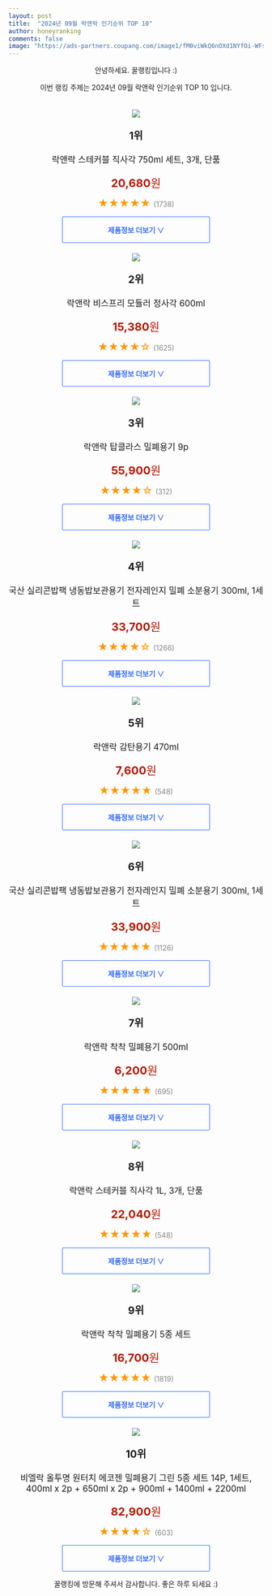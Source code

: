 ```yaml
---
layout: post
title:  "2024년 09월 락앤락 인기순위 TOP 10"
author: honeyranking
comments: false
image: "https://ads-partners.coupang.com/image1/fM0viWkQ6nOXd1NYfOi-WFse9KF7roTuPosBrjSDHbSMq44r_kaUvs0T4_GsJivKQZZJ5te5NLPqwLVjZGeB4c7o80b-I1owpA0KJsuP4Jf1xhtiPfWknI3SddDpEu9KpIeySg-obRuGWgvpfS-NTBvjXS6fnDtETQNT3r7FsQf64CyOqi8LDzQxEScQ8xR0aTq0hfM3C5Ef-wCpa6pDUGwFw__Q-9LJSDQsrx0PeKVmjCJv5cAb1OVSXzl35KBJCRR6PE0_j6-iwIhHxnsJ4SyAlge2-gMCBG443xZHftOdjc1UrqQOH0DJSxtU-b8="
---
```

<p style="text-align: center;">안녕하세요. 꿀랭킹입니다 :)</p>
<p style="text-align: center;">이번 랭킹 주제는 2024년 09월 락앤락 인기순위 TOP 10 입니다.</p><center><img src="https://ads-partners.coupang.com/image1/fM0viWkQ6nOXd1NYfOi-WFse9KF7roTuPosBrjSDHbSMq44r_kaUvs0T4_GsJivKQZZJ5te5NLPqwLVjZGeB4c7o80b-I1owpA0KJsuP4Jf1xhtiPfWknI3SddDpEu9KpIeySg-obRuGWgvpfS-NTBvjXS6fnDtETQNT3r7FsQf64CyOqi8LDzQxEScQ8xR0aTq0hfM3C5Ef-wCpa6pDUGwFw__Q-9LJSDQsrx0PeKVmjCJv5cAb1OVSXzl35KBJCRR6PE0_j6-iwIhHxnsJ4SyAlge2-gMCBG443xZHftOdjc1UrqQOH0DJSxtU-b8=" style="margin-top:20px" /></center><p style="text-align: center; font-size: 20px"><b>1위</b></p><p style="text-align: center; font-size: 17px">락앤락 스테커블 직사각 750ml 세트, 3개, 단품</p><p style="text-align: center;"><span style="color: #b61800; font-size: 22px;"><b>20,680</b>원</span></p><p style="text-align: center;"><span style="color: #ff9600; font-size: 20px;">★★★★★ </span><span style="color: #878787;">(1738)</span></p><center><a href="https://link.coupang.com/re/AFFSDP?lptag=AF3899140&subid=honeyrank&pageKey=231633895&itemId=24039438521&vendorItemId=91059696856&traceid=V0-153-a4cc2fab787a80ff&clickBeacon=c5b99c70-7df5-11ef-96b0-03c737a087f5%7E3&requestid=20240929090000922327470175&token=31850C%7CMIXED"><div style="font-size: 14px; display: inline-block; padding: 15px 90px; color: #346aff; border-radius: 2px; border: 1px solid #346aff; cursor: pointer;"><b>제품정보 더보기 &or;</b></div></a></center><center><img src="https://ads-partners.coupang.com/image1/NvdoLkT9g4XoBrhMNgy0Zhce4KQaoUShm6v0NKdXRy-JfLVrJiQ620bo_qI0Sb0OM_bR5_1ZIGQyEmAX4484ZDv9MaocsXq8F15E9TaH7x8uNMA1F6TXY832WlNdpZ2X-bo_Yc6p3E5fO4AxVAYiiR-ZNO6hl8Fr9LlvtVFoBsbjejGQAbfBjFeYGG6Y7g5ElqZgmHZrcFITRYhDIVsPDpEu-UkmJb5cFdNEuSSI5wgDsKIBKy5QH_X9qZfmLFyR1ZW4-A0LJMcXwjmmLrKrqbYWvUL9bbrYHg==" style="margin-top:20px" /></center><p style="text-align: center; font-size: 20px"><b>2위</b></p><p style="text-align: center; font-size: 17px">락앤락 비스프리 모듈러 정사각 600ml</p><p style="text-align: center;"><span style="color: #b61800; font-size: 22px;"><b>15,380</b>원</span></p><p style="text-align: center;"><span style="color: #ff9600; font-size: 20px;">★★★★☆ </span><span style="color: #878787;">(1625)</span></p><center><a href="https://link.coupang.com/re/AFFSDP?lptag=AF3899140&subid=honeyrank&pageKey=7104715540&itemId=19952436543&vendorItemId=4868491753&traceid=V0-153-dfbcb74a23f23381&requestid=20240929090000922327470175&token=31850C%7CMIXED"><div style="font-size: 14px; display: inline-block; padding: 15px 90px; color: #346aff; border-radius: 2px; border: 1px solid #346aff; cursor: pointer;"><b>제품정보 더보기 &or;</b></div></a></center><center><img src="https://ads-partners.coupang.com/image1/ol9JypV9F4oLpY1JotQRWMbb1MOXqq63nvaFBWZeDmwN7ahleTd9B3k9QAasAJ4Fw7HEAASnQMD0wLFEzfZOjntz2FKeRJpKTIq-VcvR4XVAXRgvIrbfEdyjL6c-h1x5PSfg1ldIaQaq4rR3Iu9jcci6--3oA-I38tiil7s3B63uKHeHA21ITM5EZG5uoB-ltSgpWYG3TIIIbhEzyuW0ex-3qeSs7QCai32F-HupqGz2B4a130-IPV7qXqnA2iaODdC-gbCyyhjKe3DunlKDb_99XlfoXS2xchA=" style="margin-top:20px" /></center><p style="text-align: center; font-size: 20px"><b>3위</b></p><p style="text-align: center; font-size: 17px">락앤락 탑클라스 밀폐용기 9p</p><p style="text-align: center;"><span style="color: #b61800; font-size: 22px;"><b>55,900</b>원</span></p><p style="text-align: center;"><span style="color: #ff9600; font-size: 20px;">★★★★☆ </span><span style="color: #878787;">(312)</span></p><center><a href="https://link.coupang.com/re/AFFSDP?lptag=AF3899140&subid=honeyrank&pageKey=4759367752&itemId=6062785954&vendorItemId=73359695202&traceid=V0-153-53ec5e30fe6a1139&requestid=20240929090000922327470175&token=31850C%7CMIXED"><div style="font-size: 14px; display: inline-block; padding: 15px 90px; color: #346aff; border-radius: 2px; border: 1px solid #346aff; cursor: pointer;"><b>제품정보 더보기 &or;</b></div></a></center><center><img src="https://ads-partners.coupang.com/image1/a5RPPRdxgyg_Pf4Ua16pA35XQbuojBALPq8sDl9X9ahD3zLBzjpkrU1Cw1kYh6vlx3p4Vv0S64sV_csIIzAynwomqBrKQaZEwjuCRzJCc_9DbPWcB27Z8KKhhdZNO0Jv6DoyJDzKr91Eut5qVAIhHe5V4IgWXWoghpJk-kuR35GNuXaCzprmpTqoZPVMJoLU4BiE39RJHev4GxU_ywR0VdknpsOAWUuS4OFQQtgdmBFDTi_S2McRoMueqMvAWqivvW_dsX-WXRCDm396LunTQdCROBGT9qDpOkeNQOxuG1idrzo--DOqwGUZ-zll9mY=" style="margin-top:20px" /></center><p style="text-align: center; font-size: 20px"><b>4위</b></p><p style="text-align: center; font-size: 17px">국산 실리콘밥팩 냉동밥보관용기 전자레인지 밀폐 소분용기 300ml, 1세트</p><p style="text-align: center;"><span style="color: #b61800; font-size: 22px;"><b>33,700</b>원</span></p><p style="text-align: center;"><span style="color: #ff9600; font-size: 20px;">★★★★☆ </span><span style="color: #878787;">(1266)</span></p><center><a href="https://link.coupang.com/re/AFFSDP?lptag=AF3899140&subid=honeyrank&pageKey=8006049509&itemId=22316235540&vendorItemId=89378785279&traceid=V0-153-8b2921d2683848f5&clickBeacon=c5b99c70-7df5-11ef-a3cc-070f2bed9989%7E3&requestid=20240929090000922327470175&token=31850C%7CMIXED"><div style="font-size: 14px; display: inline-block; padding: 15px 90px; color: #346aff; border-radius: 2px; border: 1px solid #346aff; cursor: pointer;"><b>제품정보 더보기 &or;</b></div></a></center><center><img src="https://ads-partners.coupang.com/image1/VyhPJ8fqqIOfusxMV6JHC5blwA9hfW6-KLde-fHi7jCh3bkU3I1O-t78qDAZzbvjqNzGgrk7p9jf9rSuJKwYRgGSQgj-UzCzHhTJCKXIDSXocO0VDFmm1yhhLO5jvnvElmh7y_nBHGvXfMiv5zB2FS2eOD_qLmfhZ70oc9pB1Caf3uco4Nm1KcEREEe37f26_85ydlww4nJYiHsLqyCFRFr1NnSeNoYb19O1vd1TyGcw9KT_n82Jcwk6UWS4GkU47bffBDtJDb0YE1x6dW-VmnXjIy43nCPn7djV" style="margin-top:20px" /></center><p style="text-align: center; font-size: 20px"><b>5위</b></p><p style="text-align: center; font-size: 17px">락앤락 감탄용기 470ml</p><p style="text-align: center;"><span style="color: #b61800; font-size: 22px;"><b>7,600</b>원</span></p><p style="text-align: center;"><span style="color: #ff9600; font-size: 20px;">★★★★★ </span><span style="color: #878787;">(548)</span></p><center><a href="https://link.coupang.com/re/AFFSDP?lptag=AF3899140&subid=honeyrank&pageKey=7308146097&itemId=20316341233&vendorItemId=87401920255&traceid=V0-153-c13a2bfd0c8e9ffc&requestid=20240929090000922327470175&token=31850C%7CMIXED"><div style="font-size: 14px; display: inline-block; padding: 15px 90px; color: #346aff; border-radius: 2px; border: 1px solid #346aff; cursor: pointer;"><b>제품정보 더보기 &or;</b></div></a></center><center><img src="https://ads-partners.coupang.com/image1/4dNGyh3A70fLfDER4S2hZlgHJCOBoQfqOzEPH3sO9euiNxbQ2tsF-AAO_04e9WlNMnirVTYwrkiOP3Bm-9Cq3Nt8mDuA8Hm4mr5414XCVP3mFdPiTbmVJQ66mZO0_rK2OxpgQLc8SeYyaUeaW-tenzHfYjDEOqJ1XN_ILM_oUdTG-nV3_zggLc6wHFby4WXME0PA3R0cz-vUhT9MLgHjeGG9R0tC-t8ORLm_qpZEPbvzVYCkc_KW9acgqeqX3HHLJa7cNfpXeoitz5MuBGL9-lxw1YANxDBAt-rSRbwMmydcslzPcK0VaQsc4JJk3KfT" style="margin-top:20px" /></center><p style="text-align: center; font-size: 20px"><b>6위</b></p><p style="text-align: center; font-size: 17px">국산 실리콘밥팩 냉동밥보관용기 전자레인지 밀폐 소분용기 300ml, 1세트</p><p style="text-align: center;"><span style="color: #b61800; font-size: 22px;"><b>33,900</b>원</span></p><p style="text-align: center;"><span style="color: #ff9600; font-size: 20px;">★★★★★ </span><span style="color: #878787;">(1126)</span></p><center><a href="https://link.coupang.com/re/AFFSDP?lptag=AF3899140&subid=honeyrank&pageKey=8006049509&itemId=22316235541&vendorItemId=89276808999&traceid=V0-153-8b2921d2683848f5&clickBeacon=c5b99c70-7df5-11ef-a63f-0bbd81a3e959%7E3&requestid=20240929090000922327470175&token=31850C%7CMIXED"><div style="font-size: 14px; display: inline-block; padding: 15px 90px; color: #346aff; border-radius: 2px; border: 1px solid #346aff; cursor: pointer;"><b>제품정보 더보기 &or;</b></div></a></center><center><img src="https://ads-partners.coupang.com/image1/rV_E8uGCH0AmqGwHraou3N0Qv6scmj1x9x_n5eHEjyv9ei4wP1VZ-mVPqVdIKM1dxw28AqnNjAKhh4ifUVfcwdHE87gvsTc3p9PQm0Py88eD0sEij6iTxIXpYbkjiTDtuYhPymu_V7AWAl_3azyghugcI1WTV6XQOhi2e1Wr-rFqnMrok6Lv4fA7TNb_kRNkVbxDRLgDBzZOQlT8rWASoHwpXxhTH_EffSxcKxiTn_AQ_tZOjt-JMN3-DtwhweFtitAFzDdk0RGc9mKRcelqdFaauxoR5PoSxA==" style="margin-top:20px" /></center><p style="text-align: center; font-size: 20px"><b>7위</b></p><p style="text-align: center; font-size: 17px">락앤락 착착 밀폐용기 500ml</p><p style="text-align: center;"><span style="color: #b61800; font-size: 22px;"><b>6,200</b>원</span></p><p style="text-align: center;"><span style="color: #ff9600; font-size: 20px;">★★★★★ </span><span style="color: #878787;">(695)</span></p><center><a href="https://link.coupang.com/re/AFFSDP?lptag=AF3899140&subid=honeyrank&pageKey=7240252058&itemId=18394533688&vendorItemId=85537522238&traceid=V0-153-dd287194ba02da43&requestid=20240929090000922327470175&token=31850C%7CMIXED"><div style="font-size: 14px; display: inline-block; padding: 15px 90px; color: #346aff; border-radius: 2px; border: 1px solid #346aff; cursor: pointer;"><b>제품정보 더보기 &or;</b></div></a></center><center><img src="https://ads-partners.coupang.com/image1/7VEX8vOTAr8XSLCT7RKw650fBIJVnBz5RHqvZ6CY03Hh-Teq4et4CY2wrr7LDIkYcslRAjKW58i1jQY8GbIS16skjUBZH-ITw7YmdpmMJL3QSLEamMiBHuvA07OpCXnCfDzMWwwCuoMjnbYv9f1yTBkGcx31RKstu8U7llc8ph4DJQsOz3VKTJ7w76AEMdDaU3H0Qo8wtI-ewFXR4yQ0V4s-TB1-CmhlpWBpDpB_jA8ZZL-lkkfxRDBQrzdqKa7dt5cM_xIH6_CUA6ki_1vxH8XOcb5uZovFMZUDFcm5CDc=" style="margin-top:20px" /></center><p style="text-align: center; font-size: 20px"><b>8위</b></p><p style="text-align: center; font-size: 17px">락앤락 스테커블 직사각 1L, 3개, 단품</p><p style="text-align: center;"><span style="color: #b61800; font-size: 22px;"><b>22,040</b>원</span></p><p style="text-align: center;"><span style="color: #ff9600; font-size: 20px;">★★★★★ </span><span style="color: #878787;">(548)</span></p><center><a href="https://link.coupang.com/re/AFFSDP?lptag=AF3899140&subid=honeyrank&pageKey=231633923&itemId=20076782429&vendorItemId=91059794298&traceid=V0-153-dcab0a5286c09978&clickBeacon=c5b99c70-7df5-11ef-b182-1fd8178c66cb%7E3&requestid=20240929090000922327470175&token=31850C%7CMIXED"><div style="font-size: 14px; display: inline-block; padding: 15px 90px; color: #346aff; border-radius: 2px; border: 1px solid #346aff; cursor: pointer;"><b>제품정보 더보기 &or;</b></div></a></center><center><img src="https://ads-partners.coupang.com/image1/PPmCy73MPkehGSYDPJhhEiRtDpPpDei0lgKMwAQpMN5Q7i3hLGIlh6rmpI2GOLXkE8pBS5M_8qO_2LEVBWbaR2K7_uoq3mlMudUNJTg94Ng02IBGLp9QzI_zyHTMccP_cZskbqnnOakC3sxS_v0a7pxsbBRp4a9oCkP4jNIRCpnp0OCAXE-dbEAhNBflBbwQBYaJTelj5ufG2IiWwyChVv_S47AuwLrzgN44bSNI2ly2-wZ0jG_ySJZRDKoXKQQjaMagJzjt7HUi3OLGW_7ZxMV42U2rYKG_wQ==" style="margin-top:20px" /></center><p style="text-align: center; font-size: 20px"><b>9위</b></p><p style="text-align: center; font-size: 17px">락앤락 착착 밀폐용기 5종 세트</p><p style="text-align: center;"><span style="color: #b61800; font-size: 22px;"><b>16,700</b>원</span></p><p style="text-align: center;"><span style="color: #ff9600; font-size: 20px;">★★★★★ </span><span style="color: #878787;">(1819)</span></p><center><a href="https://link.coupang.com/re/AFFSDP?lptag=AF3899140&subid=honeyrank&pageKey=7647857611&itemId=20340895473&vendorItemId=87425709487&traceid=V0-153-0790fd7d56d4c3d0&requestid=20240929090000922327470175&token=31850C%7CMIXED"><div style="font-size: 14px; display: inline-block; padding: 15px 90px; color: #346aff; border-radius: 2px; border: 1px solid #346aff; cursor: pointer;"><b>제품정보 더보기 &or;</b></div></a></center><center><img src="https://ads-partners.coupang.com/image1/9g5mtEHijvYaU_4m9t_G6hhZ8_45bhHv7_beNzhCeJrPq9VnVr-RIILBDUEhmBsqctIIKYxRZ5MDGOvQ2K2frTzz2JUZM4COpmSYdrapVSQe0MmnUabyi2zO30U63m7Z2pJMBhqvVasSagAU6jJI5Ax-5CXl5ABxjn_-Emy7S-wcrkCIvisWRO7JOOdEbyzLatxDvKdZqx3oyyYa90_XsZ1eKXH6vKDWnCCaVA2S0QNzt3cDRvaiGboxYoDYLxh9X5Q2RuSJOihooCQGi-dA5WVJEywGnZXOoTO__yrf1Q==" style="margin-top:20px" /></center><p style="text-align: center; font-size: 20px"><b>10위</b></p><p style="text-align: center; font-size: 17px">비엘락 올투명 원터치 에코젠 밀폐용기 그린 5종 세트 14P, 1세트, 400ml x 2p + 650ml x 2p + 900ml + 1400ml + 2200ml</p><p style="text-align: center;"><span style="color: #b61800; font-size: 22px;"><b>82,900</b>원</span></p><p style="text-align: center;"><span style="color: #ff9600; font-size: 20px;">★★★★☆ </span><span style="color: #878787;">(603)</span></p><center><a href="https://link.coupang.com/re/AFFSDP?lptag=AF3899140&subid=honeyrank&pageKey=8058949168&itemId=22631625583&vendorItemId=89673015965&traceid=V0-153-59b4c6f1e83684b2&clickBeacon=c5b99c70-7df5-11ef-ab38-fa01bdeaac55%7E3&requestid=20240929090000922327470175&token=31850C%7CMIXED"><div style="font-size: 14px; display: inline-block; padding: 15px 90px; color: #346aff; border-radius: 2px; border: 1px solid #346aff; cursor: pointer;"><b>제품정보 더보기 &or;</b></div></a></center><p style="text-align: center;">꿀랭킹에 방문해 주셔서 감사합니다. 좋은 하루 되세요 :)</p>